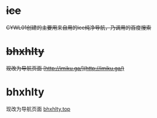 # ~~ice~~
~~CYWL01创建的主要用来自用的ice纯净导航，乃调用的百度搜索~~
# ~~bhxhlty~~
~~现改为导航页面 [http://imiku.ga/](http://imiku.ga/)~~
# bhxhlty
现改为导航页面 [bhxhlty.top](bhxhlty.top/)

